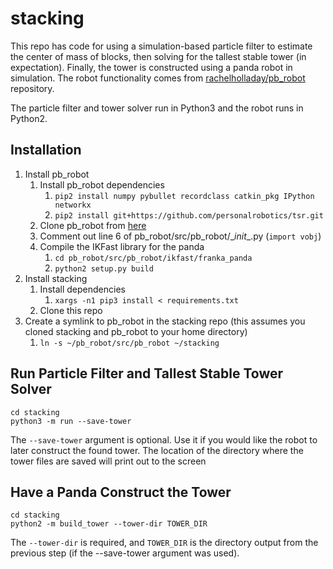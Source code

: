 # stacking

This repo has code for using a simulation-based particle filter to estimate the center of mass of blocks, then 
solving for the tallest stable tower (in expectation). Finally, the tower is constructed using a panda robot in simulation.
The robot functionality comes from [rachelholladay/pb_robot](https://github.com/rachelholladay/pb_robot) repository.

The particle filter and tower solver run in Python3 and the robot runs in Python2.

## Installation

1. Install pb_robot
    1. Install pb_robot dependencies
        1. ```pip2 install numpy pybullet recordclass catkin_pkg IPython networkx```
        2. ```pip2 install git+https://github.com/personalrobotics/tsr.git```
    2. Clone pb_robot from [here](https://github.com/rachelholladay/pb_robot)
    3. Comment out line 6 of pb_robot/src/pb_robot/\__init__.py (```import vobj```) 
    4. Compile the IKFast library for the panda
        1. ```cd pb_robot/src/pb_robot/ikfast/franka_panda```
        2. ```python2 setup.py build```
2. Install stacking
    1. Install dependencies
        1. ```xargs -n1 pip3 install < requirements.txt```
    2. Clone this repo
3. Create a symlink to pb_robot in the stacking repo (this assumes you cloned stacking and pb_robot to your home directory)
    1. ```ln -s ~/pb_robot/src/pb_robot ~/stacking```
  
## Run Particle Filter and Tallest Stable Tower Solver

```
cd stacking
python3 -m run --save-tower
```

The ```--save-tower``` argument is optional. Use it if you would like the robot to later construct the found tower. The location 
of the directory where the tower files are saved will print out to the screen

## Have a Panda Construct the Tower

```
cd stacking
python2 -m build_tower --tower-dir TOWER_DIR
```

The ```--tower-dir``` is required, and ```TOWER_DIR``` is the directory output from the previous step (if the --save-tower argument was used).
